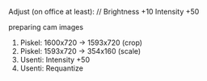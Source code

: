 Adjust (on office at least):
// Brightness +10
Intensity +50

preparing cam images
1. Piskel: 1600x720 -> 1593x720 (crop)
2. Piskel: 1593x720 -> 354x160 (scale)
3. Usenti: Intensity +50
4. Usenti: Requantize

